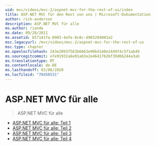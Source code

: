 ```yaml
---
uid: mvc/videos/mvc-2/aspnet-mvc-for-the-rest-of-us/index
title: ASP.NET MVC für den Rest von uns | Microsoft-Dokumentation
author: rick-anderson
description: ASP.NET MVC für alle
ms.author: riande
ms.date: 09/28/2011
ms.assetid: b57141fa-8903-4afe-8c8c-d965204001e2
msc.legacyurl: /mvc/videos/mvc-2/aspnet-mvc-for-the-rest-of-us
msc.type: chapter
ms.openlocfilehash: 243e2093f563b6663e99bd140e2449f4c5f1ab49
ms.sourcegitcommit: e7e91932a6e91a63e2e46417626f39d6b244a3ab
ms.translationtype: MT
ms.contentlocale: de-DE
ms.lasthandoff: 03/06/2020
ms.locfileid: "78450531"
---
```

# <a name="aspnet-mvc-for-the-rest-of-us"></a>ASP.NET MVC für alle

> ASP.NET MVC für alle

- [ASP.NET MVC für alle: Teil 1](aspnet-mvc-for-the-rest-of-us-part-1.md)
- [ASP.NET MVC für alle: Teil 2](aspnet-mvc-for-the-rest-of-us-part-2.md)
- [ASP.NET MVC für alle: Teil 3](aspnet-mvc-for-the-rest-of-us-part-3.md)
- [ASP.NET MVC für alle: Teil 4](aspnet-mvc-for-the-rest-of-us-part-4.md)
